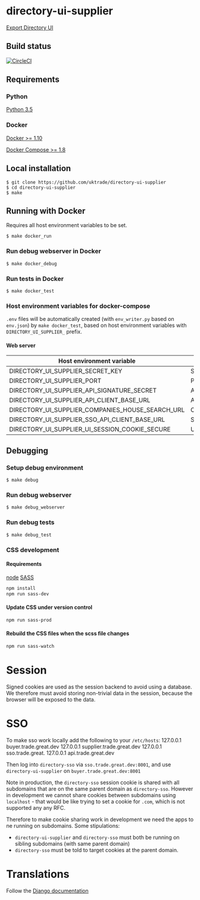 # directory-ui-supplier
[Export Directory UI](https://www.directory.exportingisgreat.gov.uk/)

## Build status

[![CircleCI](https://circleci.com/gh/uktrade/directory-ui-supplier/tree/master.svg?style=svg)](https://circleci.com/gh/uktrade/directory-ui-supplier/tree/master)

## Requirements

### Python
[Python 3.5](https://www.python.org/downloads/release/python-350/)

### Docker
[Docker >= 1.10](https://docs.docker.com/engine/installation/)

[Docker Compose >= 1.8](https://docs.docker.com/compose/install/)


## Local installation

    $ git clone https://github.com/uktrade/directory-ui-supplier
    $ cd directory-ui-supplier
    $ make

## Running with Docker
Requires all host environment variables to be set.

    $ make docker_run

### Run debug webserver in Docker

    $ make docker_debug

### Run tests in Docker

    $ make docker_test

### Host environment variables for docker-compose
``.env`` files will be automatically created (with ``env_writer.py`` based on ``env.json``) by ``make docker_test``, based on host environment variables with ``DIRECTORY_UI_SUPPLIER_`` prefix.

#### Web server
| Host environment variable | Docker environment variable  |
| ------------- | ------------- |
| DIRECTORY_UI_SUPPLIER_SECRET_KEY | SECRET_KEY |
| DIRECTORY_UI_SUPPLIER_PORT | PORT |
| DIRECTORY_UI_SUPPLIER_API_SIGNATURE_SECRET | API_SIGNATURE_SECRET |
| DIRECTORY_UI_SUPPLIER_API_CLIENT_BASE_URL | API_CLIENT_BASE_URL |
| DIRECTORY_UI_SUPPLIER_COMPANIES_HOUSE_SEARCH_URL | COMPANIES_HOUSE_SEARCH_URL |
| DIRECTORY_UI_SUPPLIER_SSO_API_CLIENT_BASE_URL | SSO_API_CLIENT_BASE_URL |
| DIRECTORY_UI_SUPPLIER_UI_SESSION_COOKIE_SECURE | UI_SESSION_COOKIE_SECURE |

## Debugging

### Setup debug environment

    $ make debug

### Run debug webserver

    $ make debug_webserver

### Run debug tests

    $ make debug_test

### CSS development

#### Requirements
[node](https://nodejs.org/en/download/)
[SASS](http://sass-lang.com/)

```bash
npm install
npm run sass-dev
```

#### Update CSS under version control

```bash
npm run sass-prod
```

#### Rebuild the CSS files when the scss file changes

```bash
npm run sass-watch
```

# Session

Signed cookies are used as the session backend to avoid using a database. We therefore must avoid storing non-trivial data in the session, because the browser will be exposed to the data.


# SSO
To make sso work locally add the following to your `/etc/hosts`:
127.0.0.1 buyer.trade.great.dev
127.0.0.1 supplier.trade.great.dev
127.0.0.1 sso.trade.great.
127.0.0.1 api.trade.great.dev

Then log into `directory-sso` via `sso.trade.great.dev:8001`, and use `directory-ui-supplier` on `buyer.trade.great.dev:8001`

Note in production, the `directory-sso` session cookie is shared with all subdomains that are on the same parent domain as `directory-sso`. However in development we cannot share cookies between subdomains using `localhost` - that would be like trying to set a cookie for `.com`, which is not supported any any RFC.

Therefore to make cookie sharing work in development we need the apps to ne running on subdomains. Some stipulations:
 - `directory-ui-supplier` and `directory-sso` must both be running on sibling subdomains (with same parent domain)
 - `directory-sso` must be told to target cookies at the parent domain.

# Translations

Follow the <a href="https://docs.djangoproject.com/en/1.9/topics/i18n/translation/#localization-how-to-create-language-files" target="_blank">Django documentation</a>
